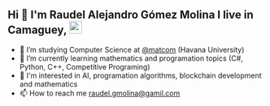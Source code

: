 ## Hi 👋 I'm Raudel Alejandro Gómez Molina I live in Camaguey, <img src="https://cdn.countryflags.com/thumbs/cuba/flag-3d-250.png" height="25" />

- 🔭 I’m studying Computer Science at <a href="https://github.com/matcom">@matcom</a> (Havana University)
- 🌱 I’m currently learning mathematics and programation topics (C#, Python, C++, Competitive Programing)
- 👀 I'm interested in AI, programation algorithms, blockchain development and mathematics
- 📫 How to reach me raudel.gmolina@gamil.com

<!--
**raudel25/raudel25** is a ✨ _special_ ✨ repository because its `README.md` (this file) appears on your GitHub profile.

Here are some ideas to get you started:

- 🔭 I’m studying Computer Science at <a href="https://github.com/matcom"> (Havana University)
- 🌱 I’m currently learning ...
- 👯 I’m looking to collaborate on ...
- 🤔 I’m looking for help with ...
- 💬 Ask me about ...
- 📫 How to reach me: ...
- 😄 Pronouns: ...
- ⚡ Fun fact: ...
-->
